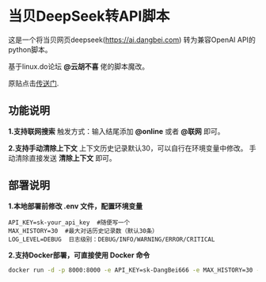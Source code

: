 # 当贝DeepSeek转API脚本

这是一个将当贝网页deepseek(https://ai.dangbei.com) 转为兼容OpenAI API的python脚本。

基于linux.do论坛 **@云胡不喜** 佬的脚本魔改。

原贴点击[传送门](https://linux.do/t/topic/444507).

## 功能说明

**1.支持联网搜索**
触发方式：输入结尾添加 **@online** 或者 **@联网** 即可。

**2.支持手动清除上下文**
上下文历史记录默认30，可以自行在环境变量中修改。
手动清除直接发送 **清除上下文** 即可。

## 部署说明

**1.本地部署前修改 .env 文件，配置环境变量**

```plaintext
API_KEY=sk-your_api_key  #随便写一个
MAX_HISTORY=30  #最大对话历史记录数（默认30条）
LOG_LEVEL=DEBUG  日志级别：DEBUG/INFO/WARNING/ERROR/CRITICAL
```

**2.支持Docker部署，可直接使用 Docker 命令**

```bash
docker run -d -p 8000:8000 -e API_KEY=sk-DangBei666 -e MAX_HISTORY=30 -e LOG_LEVEL=INFO --name dangbei2api xy2yp/dangbei2api:latest
```

```

```


